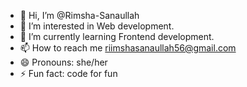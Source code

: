 - 👋 Hi, I’m @Rimsha-Sanaullah
- 👀 I’m interested in Web development.
- 🌱 I’m currently learning Frontend development.
- 📫 How to reach me riimshasanaullah56@gmail.com
- 😄 Pronouns: she/her
- ⚡ Fun fact: code for fun
